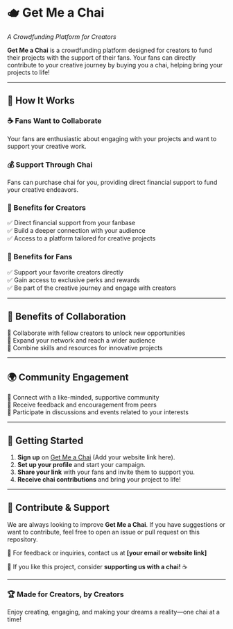 # 🫖 Get Me a Chai  
*A Crowdfunding Platform for Creators*  

**Get Me a Chai** is a crowdfunding platform designed for creators to fund their projects with the support of their fans. Your fans can directly contribute to your creative journey by buying you a chai, helping bring your projects to life!  

---

## 🚀 How It Works  

### ☕ Fans Want to Collaborate  
Your fans are enthusiastic about engaging with your projects and want to support your creative work.  

### 💰 Support Through Chai  
Fans can purchase chai for you, providing direct financial support to fund your creative endeavors.  

### 🎨 Benefits for Creators  
✅ Direct financial support from your fanbase  
✅ Build a deeper connection with your audience  
✅ Access to a platform tailored for creative projects  

### 🌟 Benefits for Fans  
✅ Support your favorite creators directly  
✅ Gain access to exclusive perks and rewards  
✅ Be part of the creative journey and engage with creators  

---

## 🤝 Benefits of Collaboration  

🔹 Collaborate with fellow creators to unlock new opportunities  
🔹 Expand your network and reach a wider audience  
🔹 Combine skills and resources for innovative projects  

---

## 🌍 Community Engagement  

👥 Connect with a like-minded, supportive community  
💬 Receive feedback and encouragement from peers  
📅 Participate in discussions and events related to your interests  

---

## 📌 Getting Started  

1. **Sign up** on [Get Me a Chai](#) (Add your website link here).  
2. **Set up your profile** and start your campaign.  
3. **Share your link** with your fans and invite them to support you.  
4. **Receive chai contributions** and bring your project to life!  

---

## 📢 Contribute & Support  

We are always looking to improve **Get Me a Chai**. If you have suggestions or want to contribute, feel free to open an issue or pull request on this repository.  

📩 For feedback or inquiries, contact us at **[your email or website link]**  

💖 If you like this project, consider **supporting us with a chai!** ☕  

---

### 🏆 Made for Creators, by Creators  

Enjoy creating, engaging, and making your dreams a reality—one chai at a time!  
